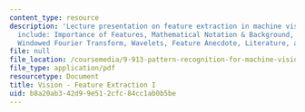 ```yaml
---
content_type: resource
description: 'Lecture presentation on feature extraction in machine vision. Topics
  include: Importance of Features, Mathematical Notation & Background, Fourier Transform,
  Windowed Fourier Transform, Wavelets, Feature Anecdote, Literature, and Homework.'
file: null
file_location: /coursemedia/9-913-pattern-recognition-for-machine-vision-fall-2004/b8a20ab342d99e512cfc84cc1ab0b5be_class_3.pdf
file_type: application/pdf
resourcetype: Document
title: Vision - Feature Extraction I
uid: b8a20ab3-42d9-9e51-2cfc-84cc1ab0b5be
---
```

